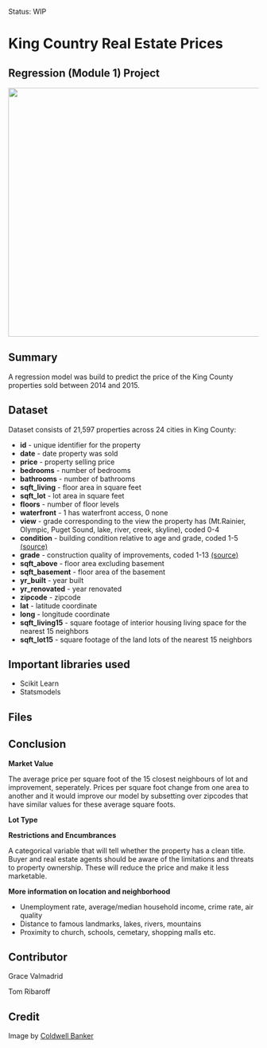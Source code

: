 Status: WIP

# King Country Real Estate Prices 
## Regression (Module 1) Project

<center><img src="https://www.seattlemag.com/sites/default/files/field/image/0517_Home2ariel.jpg" height=500x width=1000x /></center>

## Summary

A regression model was build to predict the price of the King County properties sold between 2014 and 2015.  

## Dataset

Dataset consists of 21,597 properties across 24 cities in King County:
* **id** - unique identifier for the property
* **date** - date property was sold
* **price** - property selling price
* **bedrooms** - number of bedrooms
* **bathrooms** - number of bathrooms
* **sqft_living** - floor area in square feet
* **sqft_lot** - lot area in square feet
* **floors** - number of floor levels
* **waterfront** - 1 has waterfront access, 0 none
* **view** - grade corresponding to the view the property has (Mt.Rainier, Olympic, Puget Sound, lake, river, creek, skyline), coded 0-4
* **condition** - building condition relative to age and grade, coded 1-5 <a href="https://info.kingcounty.gov/assessor/esales/Glossary.aspx?type=r#g">(source)</a> 
* **grade** - construction quality of improvements, coded 1-13 <a href="https://info.kingcounty.gov/assessor/esales/Glossary.aspx?type=r#g">(source)</a> 
* **sqft_above** - floor area excluding basement
* **sqft_basement** - floor area of the basement
* **yr_built** - year built
* **yr_renovated** - year renovated
* **zipcode** - zipcode
* **lat** - latitude coordinate
* **long** - longitude coordinate
* **sqft_living15** - square footage of interior housing living space for the nearest 15 neighbors
* **sqft_lot15** - square footage of the land lots of the nearest 15 neighbors


## Important libraries used
* Scikit Learn
* Statsmodels

## Files

## Conclusion

**Market Value**

The average price per square foot of the 15 closest neighbours of lot and improvement, seperately. Prices per square foot change from one area to another and it would improve our model by subsetting over zipcodes that have similar values for these average square foots.

**Lot Type**

**Restrictions and Encumbrances**

A categorical variable that will tell whether the property has a clean title. Buyer and real estate agents should be aware of the limitations and threats to property ownership. These will reduce the price and make it less marketable.

**More information on location and neighborhood**

* Unemployment rate, average/median household income, crime rate, air quality 
* Distance to famous landmarks, lakes, rivers, mountains
* Proximity to church, schools, cemetary, shopping malls etc. 

## Contributor
Grace Valmadrid

Tom Ribaroff

## Credit

Image by <a href="https://www.coldwellbanker.com">Coldwell Banker</a> 

